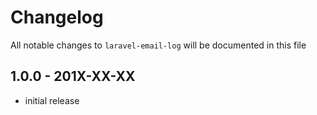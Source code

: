 # Changelog

All notable changes to `laravel-email-log` will be documented in this file

## 1.0.0 - 201X-XX-XX

- initial release
